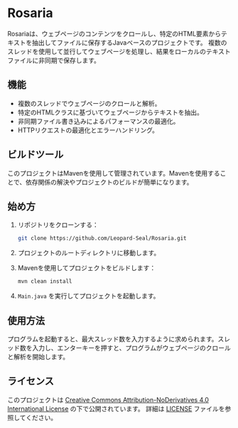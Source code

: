 # Rosaria

Rosariaは、ウェブページのコンテンツをクロールし、特定のHTML要素からテキストを抽出してファイルに保存するJavaベースのプロジェクトです。
複数のスレッドを使用して並行してウェブページを処理し、結果をローカルのテキストファイルに非同期で保存します。

## 機能

- 複数のスレッドでウェブページのクロールと解析。
- 特定のHTMLクラスに基づいてウェブページからテキストを抽出。
- 非同期ファイル書き込みによるパフォーマンスの最適化。
- HTTPリクエストの最適化とエラーハンドリング。

## ビルドツール

このプロジェクトはMavenを使用して管理されています。Mavenを使用することで、依存関係の解決やプロジェクトのビルドが簡単になります。

## 始め方

1. リポジトリをクローンする：
   ```bash
   git clone https://github.com/Leopard-Seal/Rosaria.git
   ```

2. プロジェクトのルートディレクトリに移動します。

3. Mavenを使用してプロジェクトをビルドします：
   ```bash
   mvn clean install
   ```

4. `Main.java` を実行してプロジェクトを起動します。

## 使用方法

プログラムを起動すると、最大スレッド数を入力するように求められます。スレッド数を入力し、エンターキーを押すと、プログラムがウェブページのクロールと解析を開始します。

## ライセンス

このプロジェクトは [Creative Commons Attribution-NoDerivatives 4.0 International License](https://creativecommons.org/licenses/by-nd/4.0/) の下で公開されています。
詳細は [LICENSE](LICENSE.txt) ファイルを参照してください。
